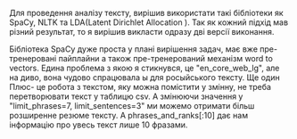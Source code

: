Для проведення аналізу тексту, вирішив використати такі бібліотеки як SpaCy, NLTK та LDA(Latent Dirichlet Allocation ). 
Так як кожний підхід мав різний результат, то я вирішив викласти одразу дві версії виконання.


Бібліотека SpaCy дуже проста у плані вирішення задач, має вже пре-тренеровані пайплайни а також пре-тренерований механізм word to vectors.
Едина проблема з якою я стикнувся, це "en_core_web_lg", але на диво, вона чудово спрацювала ы для росыйського тексту. Ще один Плюс- це робота з текстом, яку можна помістити у змінну, не треба перетворювати текст у таблицю csv.
А змінюючи значення у "limit_phrases=7, limit_sentences=3" ми можемо отримати більш розширенне резюме тексту. А phrases_and_ranks[:10] дає нам інформацію про увесь текст лише 10 фразами.


